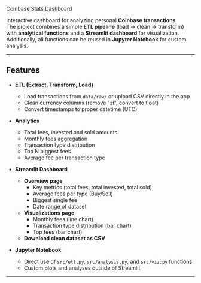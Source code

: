 Coinbase Stats Dashboard

Interactive dashboard for analyzing personal **Coinbase transactions**.  
The project combines a simple **ETL pipeline** (load → clean → transform) with **analytical functions** and a **Streamlit dashboard** for visualization.  
Additionally, all functions can be reused in **Jupyter Notebook** for custom analysis.

---

## Features

- **ETL (Extract, Transform, Load)**
  - Load transactions from `data/raw/` or upload CSV directly in the app
  - Clean currency columns (remove "zł", convert to float)
  - Convert timestamps to proper datetime (UTC)

- **Analytics**
  - Total fees, invested and sold amounts
  - Monthly fees aggregation
  - Transaction type distribution
  - Top N biggest fees
  - Average fee per transaction type

- **Streamlit Dashboard**
  - **Overview page**  
    - Key metrics (total fees, total invested, total sold)  
    - Average fees per type (Buy/Sell)  
    - Biggest single fee  
    - Date range of dataset  
  - **Visualizations page**  
    - Monthly fees (line chart)  
    - Transaction type distribution (bar chart)  
    - Top fees (bar chart)  
  - **Download clean dataset as CSV**

- **Jupyter Notebook**
  - Direct use of `src/etl.py`, `src/analysis.py`, and `src/viz.py` functions  
  - Custom plots and analyses outside of Streamlit

---